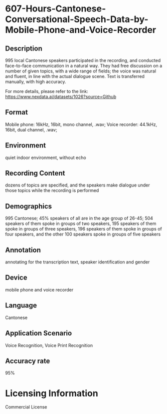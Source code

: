 # 607-Hours-Cantonese-Conversational-Speech-Data-by-Mobile-Phone-and-Voice-Recorder


## Description
995 local Cantonese speakers participated in the recording, and conducted face-to-face communication in a natural way. They had free discussion on a number of given topics, with a wide range of fields; the voice was natural and fluent, in line with the actual dialogue scene. Text is transferred manually, with high accuracy.

For more details, please refer to the link: https://www.nexdata.ai/datasets/1026?source=Github


## Format
Mobile phone: 16kHz, 16bit, mono channel, .wav;   Voice recorder: 44.1kHz, 16bit, dual channel, .wav;

## Environment
quiet indoor environment, without echo

## Recording Content
dozens of topics are specified, and the speakers make dialogue under those topics while the recording is performed

## Demographics
995 Cantonese; 45% speakers of all are in the age group of 26-45; 504 speakers of them spoke in groups of two speakers, 195 speakers of them spoke in groups of three speakers, 196 speakers of them spoke in groups of four speakers, and the other 100 speakers spoke in groups of five speakers

## Annotation
annotating for the transcription text, speaker identification and gender

## Device
mobile phone and voice recorder

## Language
Cantonese

## Application Scenario
Voice Recognition, Voice Print Recognition

## Accuracy rate
95%

# Licensing Information
Commercial License

